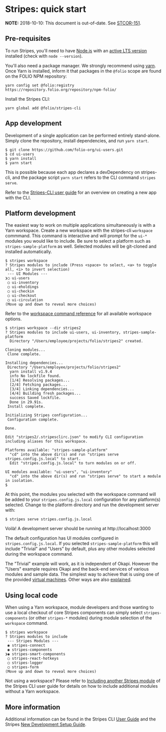 # Stripes: quick start

**NOTE:** 2018-10-10: This document is out-of-date.
See [STCOR-151](https://issues.folio.org/browse/STCOR-151).

## Pre-requisites

To run Stripes, you'll need to have [Node.js](https://nodejs.org/) with an [active LTS version](https://github.com/nodejs/Release#release-schedule) installed (check with `node --version`).

You'll also need a package manager. We strongly recommend using [yarn](https://yarnpkg.com/). Once Yarn is installed, inform it that packages in the `@folio` scope are found on the FOLIO NPM repository:
```
yarn config set @folio:registry https://repository.folio.org/repository/npm-folio/
```

Install the Stripes CLI:
```
yarn global add @folio/stripes-cli
```

## App development

Development of a single application can be performed entirely stand-alone.  Simply clone the repository, install dependencies, and run `yarn start`.

```
$ git clone https://github.com/folio-org/ui-users.git
$ cd ui-users
$ yarn install
$ yarn start
```

This is possible because each app declares a devDependency on stripes-cli, and the package script `yarn start` refers to the CLI command `stripes serve`.

Refer to the [Stripes-CLI user guide](https://github.com/folio-org/stripes-cli/blob/master/doc/user-guide.md#app-development) for an overview on creating a new app with the CLI.


## Platform development

The easiest way to work on multiple applications simultaneously is with a Yarn workspace.  Create a new workspace with the stripes-cli `workspace` commmand.  This command is interactive and will prompt for the `ui-*` modules you would like to include.  Be sure to select a platform such as `stripes-sample-platform` as well.  Selected modules will be git-cloned and installed automatically.

```
$ stripes workspace
? Stripes modules to include (Press <space> to select, <a> to toggle all, <i> to invert selection)
 --- UI Modules ---
❯◯ ui-users
 ◯ ui-inventory
 ◯ ui-eholdings
 ◯ ui-checkin
 ◯ ui-checkout
 ◯ ui-circulation
(Move up and down to reveal more choices)
```

Refer to the [workspace command reference](https://github.com/folio-org/stripes-cli/blob/master/doc/user-guide.md#app-development) for all available workspace options.

```
$ stripes workspace --dir stripes2
? Stripes modules to include ui-users, ui-inventory, stripes-sample-platform
  Directory "/Users/employee/projects/folio/stripes2" created.

Cloning modules...
 Clone complete.

Installing dependencies...
 Directory "/Users/employee/projects/folio/stripes2"
  yarn install v1.9.4
  info No lockfile found.
  [1/4] Resolving packages...
  [2/4] Fetching packages...
  [3/4] Linking dependencies...
  [4/4] Building fresh packages...
  success Saved lockfile.
  Done in 29.91s.
 Install complete.

Initializing Stripes configuration...
 Configuration complete.

Done.

Edit "stripes2/.stripesclirc.json" to modify CLI configuration including aliases for this workspace.

Platforms available: "stripes-sample-platform"
  "cd" into the above dir(s) and run "stripes serve stripes.config.js.local" to start.
  Edit "stripes.config.js.local" to turn modules on or off.

UI modules available: "ui-users", "ui-inventory"
  "cd" into the above dir(s) and run "stripes serve" to start a module in isolation.
$ 

```

At this point, the modules you selected with the workspace command will be added to your `stripes.config.js.local` configuration for any platform(s) selected.  Change to the platform directory and run the development server with:

```
$ stripes serve stripes.config.js.local
```

Voilà! A development server should be running at http://localhost:3000

The default configuration has UI modules configured in `stripes.config.js.local`.  If you selected `stripes-sample-platform` this will include "Trivial" and "Users" by default, plus any other modules selected during the workspace command.

The "Trivial" example will work, as it is independent of Okapi.
However the "Users" example requires Okapi and the back-end services of various modules and sample data.
The simplest way to achieve that is using one of the provided
[virtual machines](https://github.com/folio-org/folio-ansible/blob/master/README.md).
Other ways are also [explained](https://github.com/folio-org/ui-okapi-console/blob/master/doc/running-a-complete-system.md).



## Using local code

When using a Yarn workspace, module developers and those wanting to use a local checkout of core Stripes components can simply select `stripes-components` (or other `stripes-*` modules) during module selection of the `workspace` command.

```
$ stripes workspace
? Stripes modules to include 
 --- Stripes Modules ---
 ◉ stripes-connect
 ◉ stripes-components
❯◉ stripes-smart-components
 ◯ stripes-react-hotkeys
 ◯ stripes-logger
 ◯ stripes-form
(Move up and down to reveal more choices)
```

Not using a workspace?  Please refer to [Including another Stripes module](https://github.com/folio-org/stripes-cli/blob/master/doc/user-guide.md#including-another-stripes-module) of the Stripes CLI user guide for details on how to include additional modules without a Yarn workspace.


## More information

Additional information can be found in the Stripes CLI [User Guide](https://github.com/folio-org/stripes-cli/blob/master/doc/user-guide.md) and the
Stripes [New Development Setup Guide](https://github.com/folio-org/stripes-core/blob/master/doc/new-development-setup.md).
